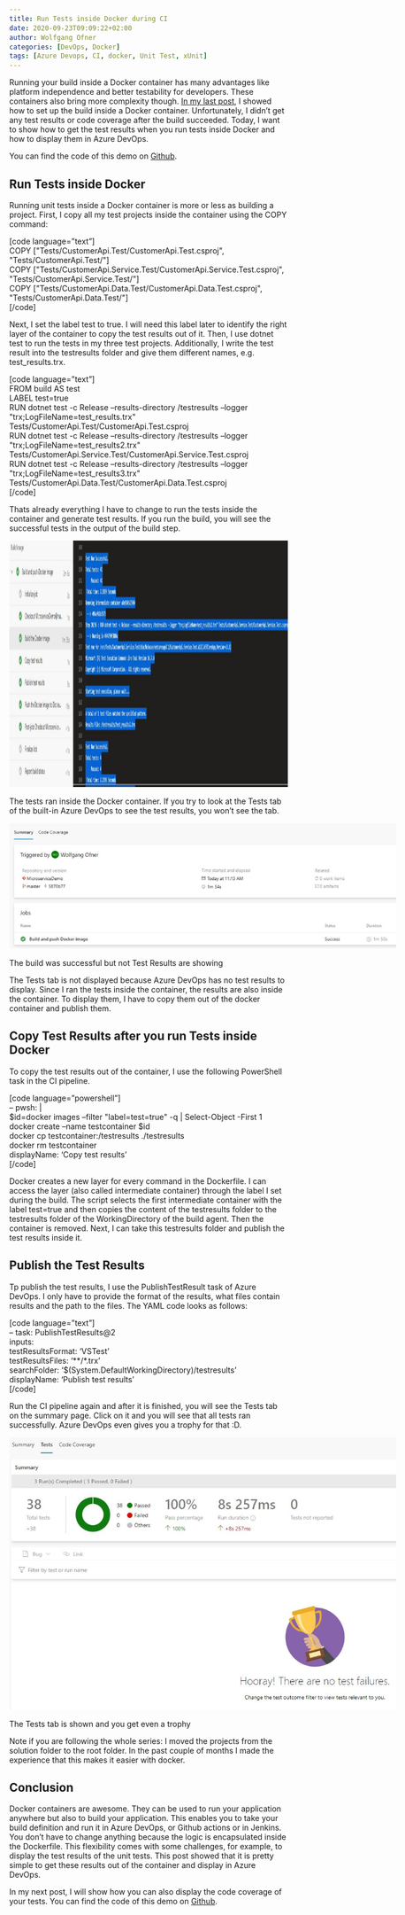 ```yaml
---
title: Run Tests inside Docker during CI
date: 2020-09-23T09:09:22+02:00
author: Wolfgang Ofner
categories: [DevOps, Docker]
tags: [Azure Devops, CI, docker, Unit Test, xUnit]
---
```

Running your build inside a Docker container has many advantages like platform independence and better testability for developers. These containers also bring more complexity though. <a href="/create-a-docker-image-in-an-azure-devops-ci-pipeline/" target="_blank" rel="noopener noreferrer">In my last post</a>, I showed how to set up the build inside a Docker container. Unfortunately, I didn&#8217;t get any test results or code coverage after the build succeeded. Today, I want to show how to get the test results when you run tests inside Docker and how to display them in Azure DevOps.

You can find the code of this demo on [Github](https://github.com/WolfgangOfner/.NetCoreMicroserviceCiCdAks/tree/UnitTestInCiPipeline).

## Run Tests inside Docker

Running unit tests inside a Docker container is more or less as building a project. First, I copy all my test projects inside the container using the COPY command:

[code language=&#8221;text&#8221;]  
COPY ["Tests/CustomerApi.Test/CustomerApi.Test.csproj", "Tests/CustomerApi.Test/"]  
COPY ["Tests/CustomerApi.Service.Test/CustomerApi.Service.Test.csproj", "Tests/CustomerApi.Service.Test/"]  
COPY ["Tests/CustomerApi.Data.Test/CustomerApi.Data.Test.csproj", "Tests/CustomerApi.Data.Test/"]  
[/code]

Next, I set the label test to true. I will need this label later to identify the right layer of the container to copy the test results out of it. Then, I use dotnet test to run the tests in my three test projects. Additionally, I write the test result into the testresults folder and give them different names, e.g. test_results.trx.

[code language=&#8221;text&#8221;]  
FROM build AS test  
LABEL test=true  
RUN dotnet test -c Release &#8211;results-directory /testresults &#8211;logger "trx;LogFileName=test_results.trx" Tests/CustomerApi.Test/CustomerApi.Test.csproj  
RUN dotnet test -c Release &#8211;results-directory /testresults &#8211;logger "trx;LogFileName=test_results2.trx" Tests/CustomerApi.Service.Test/CustomerApi.Service.Test.csproj  
RUN dotnet test -c Release &#8211;results-directory /testresults &#8211;logger "trx;LogFileName=test_results3.trx" Tests/CustomerApi.Data.Test/CustomerApi.Data.Test.csproj  
[/code]

Thats already everything I have to change to run the tests inside the container and generate test results. If you run the build, you will see the successful tests in the output of the build step.

<a style="text-align: center;" href="/assets/img/posts/2020/09/The-tests-ran-inside-the-Docker-container.jpg"><img loading="lazy" class="size-full wp-image-2389" src="/assets/img/posts/2020/09/The-tests-ran-inside-the-Docker-container.jpg" alt="The tests ran inside the Docker container" width="1627" height="445" /></a>

The tests ran inside the Docker container. If you try to look at the Tests tab of the built-in Azure DevOps to see the test results, you won&#8217;t see the tab.

<div id="attachment_2386" style="width: 710px" class="wp-caption aligncenter">
  <a href="/assets/img/posts/2020/09/The-build-was-successful-but-not-Test-Results-are-showing.jpg"><img aria-describedby="caption-attachment-2386" loading="lazy" class="wp-image-2386" src="/assets/img/posts/2020/09/The-build-was-successful-but-not-Test-Results-are-showing.jpg" alt="The build was successful but not Test Results are showing" width="700" height="227" /></a>
  
  <p id="caption-attachment-2386" class="wp-caption-text">
    The build was successful but not Test Results are showing
  </p>
</div>

The Tests tab is not displayed because Azure DevOps has no test results to display. Since I ran the tests inside the container, the results are also inside the container. To display them, I have to copy them out of the docker container and publish them.

## Copy Test Results after you run Tests inside Docker

To copy the test results out of the container, I use the following PowerShell task in the CI pipeline.

[code language=&#8221;powershell&#8221;]  
&#8211; pwsh: |  
$id=docker images &#8211;filter "label=test=true" -q | Select-Object -First 1  
docker create &#8211;name testcontainer $id  
docker cp testcontainer:/testresults ./testresults  
docker rm testcontainer  
displayName: &#8216;Copy test results&#8217;  
[/code]

Docker creates a new layer for every command in the Dockerfile. I can access the layer (also called intermediate container) through the label I set during the build. The script selects the first intermediate container with the label test=true and then copies the content of the testresults folder to the testresults folder of the WorkingDirectory of the build agent. Then the container is removed. Next, I can take this testresults folder and publish the test results inside it.

## Publish the Test Results

Tp publish the test results, I use the PublishTestResult task of Azure DevOps. I only have to provide the format of the results, what files contain results and the path to the files. The YAML code looks as follows:

[code language=&#8221;text&#8221;]  
&#8211; task: PublishTestResults@2  
inputs:  
testResultsFormat: &#8216;VSTest&#8217;  
testResultsFiles: &#8216;*\*/\*.trx&#8217;  
searchFolder: &#8216;$(System.DefaultWorkingDirectory)/testresults&#8217;  
displayName: &#8216;Publish test results&#8217;  
[/code]

Run the CI pipeline again and after it is finished, you will see the Tests tab on the summary page. Click on it and you will see that all tests ran successfully. Azure DevOps even gives you a trophy for that :D.

<div id="attachment_2387" style="width: 710px" class="wp-caption aligncenter">
  <a href="/assets/img/posts/2020/09/The-Tests-tab-is-shown-and-you-get-even-a-trophy.jpg"><img aria-describedby="caption-attachment-2387" loading="lazy" class="wp-image-2387" src="/assets/img/posts/2020/09/The-Tests-tab-is-shown-and-you-get-even-a-trophy.jpg" alt="The Tests tab is shown and you get even a trophy" width="700" height="492" /></a>
  
  <p id="caption-attachment-2387" class="wp-caption-text">
    The Tests tab is shown and you get even a trophy
  </p>
</div>

Note if you are following the whole series: I moved the projects from the solution folder to the root folder. In the past couple of months I made the experience that this makes it easier with docker.

## Conclusion

Docker containers are awesome. They can be used to run your application anywhere but also to build your application. This enables you to take your build definition and run it in Azure DevOps, or Github actions or in Jenkins. You don&#8217;t have to change anything because the logic is encapsulated inside the Dockerfile. This flexibility comes with some challenges, for example, to display the test results of the unit tests. This post showed that it is pretty simple to get these results out of the container and display in Azure DevOps.

In my next post, I will show how you can also display the code coverage of your tests. You can find the code of this demo on [Github](https://github.com/WolfgangOfner/.NetCoreMicroserviceCiCdAks/tree/UnitTestInCiPipeline).